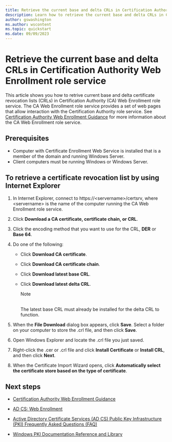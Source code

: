 ```yaml
---
title: Retrieve the current base and delta CRLs in Certification Authority Web Enrollment role service
description: Learn how to retrieve the current base and delta CRLs in CA Web Enrollment role service
author: gswashington
ms.author: wscontent
ms.topic: quickstart
ms.date: 09/09/2023
---
```


# Retrieve the current base and delta CRLs in Certification Authority Web Enrollment role service

This article shows you how to retrive current base and delta certificate revocation lists (CRLs) in Certification Authority (CA) Web Enrollment role service. The CA Web Enrollment role service provides a set of web pages that allow interaction with the Certification Authority role service. See [Certification Authority Web Enrollment Guidance](/certification-authority-role.md) for more information about the CA Web Enrollment role service.

## Prerequisites

- Computer with Certificate Enrollment Web Service is installed that is a member of the domain and running Windows Server.
- Client computers must be running Windows or Windows Server.

## To retrieve a certificate revocation list by using Internet Explorer

1. In Internet Explorer, connect to https://\<servername\>/certsrv, where \<servername\> is the name of the computer running the CA Web Enrollment role service.

1. Click **Download a CA certificate, certificate chain, or CRL**.

1. Click the encoding method that you want to use for the CRL, **DER** or **Base 64**.

1. Do one of the following:

      - Click **Download CA certificate**.

      - Click **Download CA certificate chain**.

      - Click **Download latest base CRL**.

      - Click **Download latest delta CRL**.


        > [!NOTE]
        > <BR>The latest base CRL must already be installed for the delta CRL to function.


1.  When the **File Download** dialog box appears, click **Save**. Select a folder on your computer to store the .crl file, and then click **Save**.

1.  Open Windows Explorer and locate the .crl file you just saved.

1.  Right-click the .cer or .crl file and click **Install Certificate** or **Install CRL**, and then click **Next**.

1.  When the Certificate Import Wizard opens, click **Automatically select the certificate store based on the type of certificate**.

## Next steps

- [Certification Authority Web Enrollment Guidance](/certification-authority-role.md)

- [AD CS: Web Enrollment](https://technet.microsoft.com/library/cc732517.aspx)

- [Active Directory Certificate Services (AD CS) Public Key Infrastructure (PKI) Frequently Asked Questions (FAQ)](https://aka.ms/adcsfaq)

- [Windows PKI Documentation Reference and Library](https://social.technet.microsoft.com/wiki/contents/articles/987.windows-pki-documentation-reference-and-library.aspx)